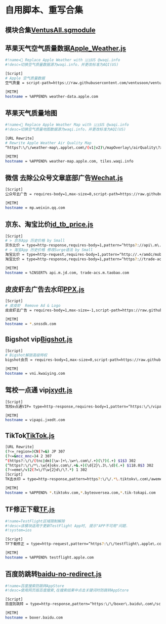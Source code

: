 # 自用脚本、重写合集
## 模块合集[VentusAll.sgmodule](https://raw.githubusercontent.com/ventusoon/ventus/main/Script/VentusAll.sgmodule)
  
## 苹果天气空气质量数据[Apple_Weather.js](https://raw.githubusercontent.com/ventusoon/ventus/main/Script/Apple_Weather.js)  
  ```bash
  #!name= Replace Apple Weather with 🇺🇸US @waqi.info
  #!desc=切换空气质量数据源为waqi.info，并更改标准为AQI(US)
  
  [Script]
  # Apple 空气质量数据
  空气质量 = script-path=https://raw.githubusercontent.com/ventusoon/ventus/main/Script/Apple_Weather.js,requires-body=1,tag=Apple_Weather,type=http-response,pattern=^https?:\/\/weather-data\.apple\.com\/(v1|v2)\/weather.*(?!dataSets=forecastNextHour)(include=.*air_quality.*|dataSets=.*airQuality.*).*(country=[A-Z]{2})?.*,max-size=0,script-update-interval=0
  
  [MITM]
  hostname = %APPEND% weather-data.apple.com
  ```
## 苹果天气质量地图
  ```bash
  #!name= Replace Apple Weather Map with 🇺🇸US @waqi.info
  #!desc=切换空气质量地图数据源为waqi.info，并更改标准为AQI(US)

  [URL Rewrite]
  # Rewrite Apple Weather Air Quality Map
  ^https?:\/\/weather-map\.apple\.com\/(v1|v2)\/mapOverlay\/airQuality\?x=(-?\d+)&y=(-?\d+)&z=(-?\d+).*(country=CN)?.* https://tiles.waqi.info/tiles/usepa-aqi/$4/$2/$3.png?&scale=2&country=US&colorFormat=agr header

  [MITM]
  hostname = %APPEND% weather-map.apple.com, tiles.waqi.info
  ```
## 微信 去除公众号文章底部广告[Wechat.js](https://raw.githubusercontent.com/ventusoon/ventus/main/Script/Wechat.js)
  ```bash
  [Script]
  公众号去广告 = requires-body=1,max-size=0,script-path=https://raw.githubusercontent.com/ventusoon/ventus/main/Script/Wechat.js,type=http-response,pattern=^https?:\/\/mp\.weixin\.qq\.com\/mp\/getappmsgad,script-update-interval=0

  [MITM]
  hostname = mp.weixin.qq.com
  ```
## 京东、淘宝比价[jd_tb_price.js](https://raw.githubusercontent.com/ventusoon/ventus/main/Script/jd_tb_price.js)
  ```bash
  [Script]
  # > 京东App 历史价格 by Small
  京东比价 = type=http-response,requires-body=1,pattern=^https?://api\.m\.jd\.com/client\.action\?functionId=(wareBusiness|serverConfig|basicConfig),script-path=https://raw.githubusercontent.com/ventusoon/ventus/main/Script/jd_tb_price.js
  # > 淘宝App 历史价格 修改Surge语法 by Small
  淘宝比价 = type=http-request,requires-body=1,pattern=^http://.+/amdc/mobileDispatch,script-path=https://raw.githubusercontent.com/ventusoon/ventus/main/Script/jd_tb_price.js
  淘宝比价 = type=http-response,requires-body=1,pattern=^https?://trade-acs\.m\.taobao\.com/gw/mtop\.taobao\.detail\.getdetail,script-path=https://raw.githubusercontent.com/ventusoon/ventus/main/Script/jd_tb_price.js

  [MITM]
  hostname = %INSERT% api.m.jd.com, trade-acs.m.taobao.com
  ```
## 皮皮虾去广告去水印[PPX.js](https://raw.githubusercontent.com/ventusoon/ventus/main/Script/PPX.js)
  ```bash
  [Script]
  # 皮皮虾  Remove Ad & Logo
  皮皮虾去广告 = requires-body=1,max-size=-1,script-path=https://raw.githubusercontent.com/ventusoon/ventus/main/Script/PPX.js,type=http-response,pattern=^https?://.*\.snssdk\.com/bds/(feed/stream|comment/cell_reply|cell/cell_comment|cell/detail|ward/list|user/favorite|user/cell_coment|user/cell_userfeed|user/publish_list),script-update-interval=0
  
  [MITM]
  hostname = *.snssdk.com
  ```
## Bigshot vip[Bigshot.js](https://raw.githubusercontent.com/ventusoon/ventus/main/Script/Bigshot.js)
  ```bash
  [Script]
  # Bigshot解锁高级特权
  bigshot会员 = requires-body=1,max-size=0,script-path=https://raw.githubusercontent.com/ventusoon/ventus/main/Script/Bigshot.js,type=http-response,pattern=^https:\/\/vni\.kwaiying\.com\/api\/v1\/user\/profile,script-update-interval=0

  [MITM]
  hostname = vni.kwaiying.com
  ```
## 驾校一点通 vip[jxydt.js](https://raw.githubusercontent.com/ventusoon/ventus/main/Script/jxydt.js)
  ```bash
  [Script]
  驾校e点通VIP= type=http-response,requires-body=1,pattern=^https:\/\/vipapi\.jxedt\.com\/vip\/check,max-size=0,script-path=https://raw.githubusercontent.com/ventusoon/ventus/main/Script/jxydt.js
  
  [MITM]
  hostname = vipapi.jxedt.com
  ```
## TikTok[TikTok.js](https://raw.githubusercontent.com/ventusoon/ventus/main/Script/TikTok.js)
  ```bash
  [URL Rewrite]
(?<=_region=)CN(?=&) JP 307
(?<=&mcc_mnc=)4 2 307
^(https?:\/\/(tnc|dm)[\w-]+\.\w+\.com\/.+)(\?)(.+) $1$3 302
(^https?:\/\/*\.\w{4}okv.com\/.+&.+)(\d{2}\.3\.\d)(.+) $118.0$3 302
(?<=eme\/v)2(?=\/f\w{2}d\/\?.*) 1 302
  [Script]
  TK去水印 = type=http-response,pattern=https?:\/\/.*\.tiktokv\.com\/aweme\/v\d\/(feed|mix\/aweme|aweme\/post|(multi\/)?aweme\/detail|follow\/feed|nearby\/feed|search\/item|general\/search\/single|hot\/search\/video\/list|aweme\/favorite),requires-body=1,script-path=https://raw.githubusercontent.com/ventusoon/ventus/main/Script/TikTok.js

  [MITM]
  hostname = %APPEND% *.tiktokv.com,*.byteoversea.com,*.tik-tokapi.com
  ```
## TF修正下载[TF.js](https://raw.githubusercontent.com/ventusoon/ventus/main/Script/TF.js)
  ```bash
  #!name=TestFlight区域限制解除
  #!desc=该模块适用于更新TestFlight App时, 提示"APP不可用"问题.
  #!system=ios

  [Script]
  TF下载修正 = type=http-request,pattern=^https?:\/\/testflight\.apple\.com\/v\d\/accounts\/.+?\/install$,requires-body=1,max-size=0,script-path=https://raw.githubusercontent.com/ventusoon/ventus/main/Script/TF.js

  [MITM]
  hostname = %APPEND% testflight.apple.com
  ```
## 百度防跳转[baidu-no-redirect.js](https://raw.githubusercontent.com/ventusoon/ventus/main/Script/baidu-no-redirect.js)
  ```bash
  #!name=百度搜索防跳转AppStore
  #!desc=使用网页版百度搜索,在搜索结果中点击关键词时防跳转AppStore
  
  [Script]
  百度防跳转 = type=http-response,pattern=^https:\/\/boxer\.baidu\.com\/scheme\?scheme,script-path=https://raw.githubusercontent.com/ventusoon/ventus/main/Script/baidu-no-redirect.js

  [MITM]
  hostname = boxer.baidu.com
  ```
